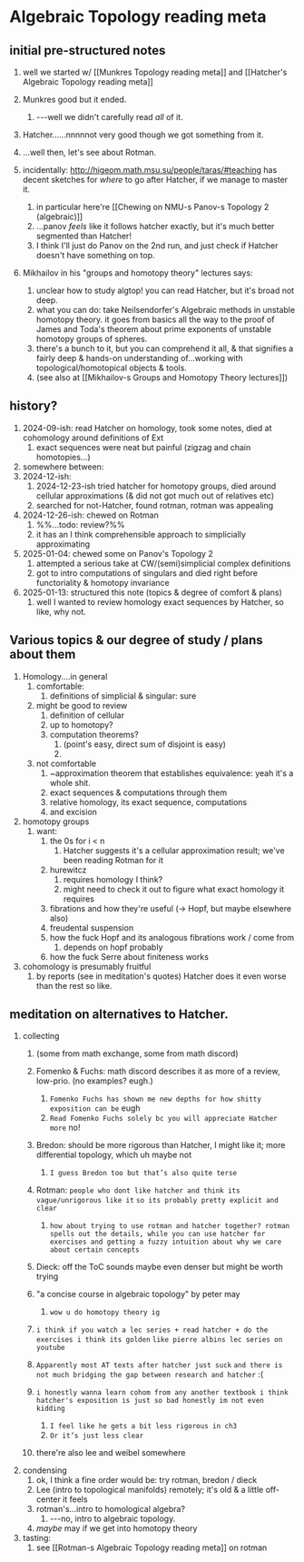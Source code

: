 # Algebraic Topology reading meta

## initial pre-structured notes
1. well we started w/ [[Munkres Topology reading meta]] and [[Hatcher's Algebraic Topology reading meta]]
2. Munkres good but it ended.
    1. ---well we didn't carefully read _all_ of it. 
3. Hatcher......nnnnnot very good though we got something from it.
4. ...well then, let's see about Rotman.

1. incidentally: http://higeom.math.msu.su/people/taras/#teaching has decent sketches for _where_ to go after Hatcher, if we manage to master it.
    1. in particular here're [[Chewing on NMU-s Panov-s Topology 2 (algebraic)]]
    2. ...panov _feels_ like it follows hatcher exactly, but it's much better segmented than Hatcher!
    3. I think I'll just do Panov on the 2nd run, and just check if Hatcher doesn't have something on top.

2. Mikhailov in his "groups and homotopy theory" lectures says:
    1. unclear how to study algtop! you can read Hatcher, but it's broad not deep.
    2. what you can do: take Neilsendorfer's Algebraic methods in unstable homotopy theory. it goes from basics all the way to the proof of James and Toda's theorem about prime exponents of unstable homotopy groups of spheres.
    3. there's a bunch to it, but you can comprehend it all, & that signifies a fairly deep & hands-on understanding of...working with topological/homotopical objects & tools.
    4. (see also at [[Mikhailov-s Groups and Homotopy Theory lectures]])

## history?
1. 2024-09-ish: read Hatcher on homology, took some notes, died at cohomology around definitions of Ext
    1. exact sequences were neat but painful (zigzag and chain homotopies...)
2. somewhere between: 
3. 2024-12-ish: 
    1. 2024-12-23-ish tried hatcher for homotopy groups, died around cellular approximations (& did not got much out of relatives etc)
    2. searched for not-Hatcher, found rotman, rotman was appealing
4. 2024-12-26-ish: chewed on Rotman
    1. %%...todo: review?%%
    2. it has an I think comprehensible approach to simplicially approximating
5. 2025-01-04: chewed some on Panov's Topology 2
    1. attempted a serious take at CW/(semi)simplicial complex definitions
    2. got to intro computations of singulars and died right before functoriality & homotopy invariance
6. 2025-01-13: structured this note (topics & degree of comfort & plans)
    1. well I wanted to review homology exact sequences by Hatcher, so like, why not.

## Various topics & our degree of study / plans about them
1. Homology....in general
    1. comfortable:
        1. definitions of simplicial & singular: sure
    2. might be good to review
        1. definition of cellular
        2. up to homotopy?
        3. computation theorems?
            1. (point's easy, direct sum of disjoint is easy)
            2. 
    1. not comfortable
        1. ~approximation theorem that establishes equivalence: yeah it's a whole shit.
        2. exact sequences & computations through them
        3. relative homology, its exact sequence, computations
        4. and excision
1. homotopy groups
    1. want:
        1. the 0s for i < n
            1. Hatcher suggests it's a cellular approximation result; we've been reading Rotman for it
        2. hurewitcz
            1. requires homology I think?
            2. might need to check it out to figure what exact homology it requires
        3. fibrations and how they're useful (→ Hopf, but maybe elsewhere also)
        4. freudental suspension
        5. how the fuck Hopf and its analogous fibrations work / come from
            1. depends on hopf probably
        6. how the fuck Serre about finiteness works
2. cohomology is presumably fruitful
    1. by reports (see in meditation's quotes) Hatcher does it even worse than the rest so like.

## meditation on alternatives to Hatcher.
1. collecting
    1. (some from math exchange, some from math discord)
    2. Fomenko & Fuchs: math discord describes it as more of a review, low-prio. (no examples? eugh.)
        1. `Fomenko Fuchs has shown me new depths for how shitty exposition can be` eugh
        2. `Read Fomenko Fuchs solely bc you will appreciate Hatcher more` no!
    3. Bredon: should be more rigorous than Hatcher, I might like it; more differential topology, which uh maybe not
        1. `I guess Bredon too but that’s also quite terse`
    4. Rotman: `people who dont like hatcher and think its vague/unrigorous like it` `so its probably pretty explicit and clear`
        1. `how about trying to use rotman and hatcher together? rotman spells out the details, while you can use hatcher for exercises and getting a fuzzy intuition about why we care about certain concepts`
    5. Dieck: off the ToC sounds maybe even denser but might be worth trying
    6. "a concise course in algebraic topology" by peter may
        1. `wow u do homotopy theory ig`
    
    7. `i think if you watch a lec series + read hatcher + do the exercises i think its golden` `like pierre albins lec series on youtube`
    8. `Apparently most AT texts after hatcher just suck` `and there is not much bridging the gap between research and hatcher` :(    
    9.  `i honestly wanna learn cohom from any another textbook i think hatcher's exposition is just so bad honestly im not even kidding`
        1. `I feel like he gets a bit less rigorous in ch3`
        2. `Or it’s just less clear`
    10. there're also lee and weibel somewhere
2. condensing
    1. ok, I think a fine order would be: try rotman, bredon / dieck
    2. Lee (intro to topological manifolds) remotely; it's old & a little off-center it feels
    3. rotman's...intro to homological algebra?
        1. ---no, intro to algebraic topology.
    4. _maybe_ may if we get into homotopy theory
3. tasting:
    1. see [[Rotman-s Algebraic Topology reading meta]] on rotman
